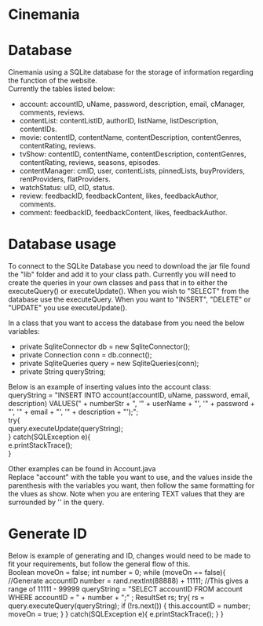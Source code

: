 # Cinemania


# Database
Cinemania using a SQLite database for the storage of information regarding the function of the website.  
Currently the tables listed below:
- account: accountID, uName, password, description, email, cManager, comments, reviews.
- contentList: contentListID, authorID, listName, listDescription, contentIDs.
- movie: contentID, contentName, contentDescription, contentGenres, contentRating, reviews.  
- tvShow: contentID, contentName, contentDescription, contentGenres, contentRating, reviews, seasons, episodes.  
- contentManager: cmID, user, contentLists, pinnedLists, buyProviders, rentProviders, flatProviders.
- watchStatus: uID, cID, status.
- review: feedbackID, feedbackContent, likes, feedbackAuthor, comments.
- comment: feedbackID, feedbackContent, likes, feedbackAuthor.

# Database usage
To connect to the SQLite Database you need to download the jar file found the "lib" folder and add it to your class path.
Currently you will need to create the queries in your own classes and pass that in to either the executeQuery() or executeUpdate(). When you wish to "SELECT" from the database use the executeQuery. When you want to "INSERT", "DELETE" or "UPDATE" you use executeUpdate().

In a class that you want to access the database from you need the below variables: 
- private SqliteConnector db = new SqliteConnector();
- private Connection conn = db.connect();
- private SqliteQueries query = new SqliteQueries(conn);
- private String queryString;
    
Below is an example of inserting values into the account class: <br>
queryString = "INSERT INTO account(accountID, uName, password, email, description) VALUES(" + numberStr + ", '" + userName + "', '" + password + "', '" + email + "', '" + description + "');";<br>
        try{<br>
        query.executeUpdate(queryString);<br>
        } catch(SQLException e){<br>
            e.printStackTrace();<br>
        }<br>
 
Other examples can be found in Account.java <br>
Replace "account" with the table you want to use, and the values inside the parenthesis with the variables you want, then follow the same formatting for the vlues as show. Note when you are entering TEXT values that they are surrounded by '' in the query.

# Generate ID
Below is example of generating and ID, changes would need to be made to fit your requirements, but follow the general flow of this. <br>
Boolean moveOn = false;
        int number = 0;
        while (moveOn == false){ //Generate accountID
            number = rand.nextInt(88888) + 11111; //This gives a range of 11111 - 99999
            queryString = "SELECT accountID FROM account WHERE accountID = " + number + ";" ;
            ResultSet rs;
            try{
                rs = query.executeQuery(queryString);
                if (!rs.next()) {
                    this.accountID = number;
                    moveOn = true;
                }
            } catch(SQLException e){
                e.printStackTrace();
            }
        }
